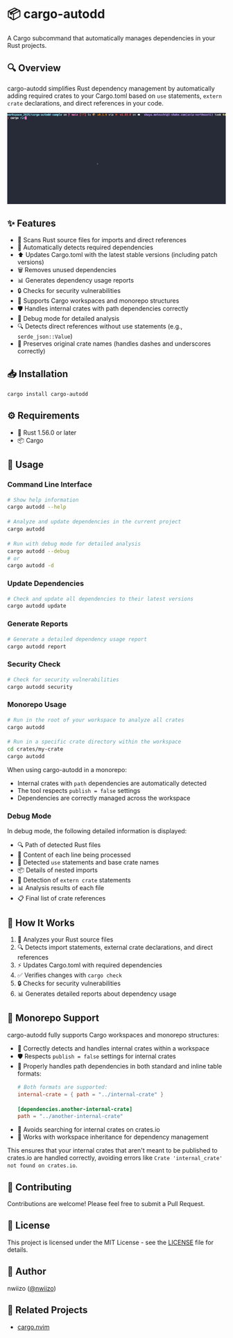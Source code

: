 # 📦 cargo-autodd

A Cargo subcommand that automatically manages dependencies in your Rust projects.

## 🔍 Overview

cargo-autodd simplifies Rust dependency management by automatically adding required crates to your Cargo.toml based on `use` statements, `extern crate` declarations, and direct references in your code.

![cargo-autodd demo](.github/cargo-autodd_01.gif)

## ✨ Features

- 🔎 Scans Rust source files for imports and direct references
- 🤖 Automatically detects required dependencies
- ⬆️ Updates Cargo.toml with the latest stable versions (including patch versions)
- 🗑️ Removes unused dependencies
- 📊 Generates dependency usage reports
- 🔒 Checks for security vulnerabilities
- 🏢 Supports Cargo workspaces and monorepo structures
- 🛡️ Handles internal crates with path dependencies correctly
- 🐛 Debug mode for detailed analysis
- 🔍 Detects direct references without use statements (e.g., `serde_json::Value`)
- 🔄 Preserves original crate names (handles dashes and underscores correctly)

## 📥 Installation

```bash
cargo install cargo-autodd
```

## ⚙️ Requirements

- 🦀 Rust 1.56.0 or later
- 📦 Cargo

## 🚀 Usage

### Command Line Interface

```bash
# Show help information
cargo autodd --help

# Analyze and update dependencies in the current project
cargo autodd

# Run with debug mode for detailed analysis
cargo autodd --debug
# or
cargo autodd -d
```

### Update Dependencies

```bash
# Check and update all dependencies to their latest versions
cargo autodd update
```

### Generate Reports

```bash
# Generate a detailed dependency usage report
cargo autodd report
```

### Security Check

```bash
# Check for security vulnerabilities
cargo autodd security
```

### Monorepo Usage

```bash
# Run in the root of your workspace to analyze all crates
cargo autodd

# Run in a specific crate directory within the workspace
cd crates/my-crate
cargo autodd
```

When using cargo-autodd in a monorepo:
- Internal crates with `path` dependencies are automatically detected
- The tool respects `publish = false` settings
- Dependencies are correctly managed across the workspace

### Debug Mode

In debug mode, the following detailed information is displayed:

- 🔍 Path of detected Rust files
- 📝 Content of each line being processed
- 🔎 Detected `use` statements and base crate names
- 📦 Details of nested imports
- 🔧 Detection of `extern crate` statements
- 📊 Analysis results of each file
- 📋 Final list of crate references

## 🔄 How It Works

1. 📝 Analyzes your Rust source files
2. 🔍 Detects import statements, external crate declarations, and direct references
3. ⚡ Updates Cargo.toml with required dependencies
4. ✅ Verifies changes with `cargo check`
5. 🔒 Checks for security vulnerabilities
6. 📊 Generates detailed reports about dependency usage

## 🏢 Monorepo Support

cargo-autodd fully supports Cargo workspaces and monorepo structures:

- 🔄 Correctly detects and handles internal crates within a workspace
- 🛡️ Respects `publish = false` settings for internal crates
- 🔗 Properly handles path dependencies in both standard and inline table formats:
  ```toml
  # Both formats are supported:
  internal-crate = { path = "../internal-crate" }
  
  [dependencies.another-internal-crate]
  path = "../another-internal-crate"
  ```
- 🚫 Avoids searching for internal crates on crates.io
- 🧩 Works with workspace inheritance for dependency management

This ensures that your internal crates that aren't meant to be published to crates.io are handled correctly, avoiding errors like `Crate 'internal_crate' not found on crates.io`.

## 👥 Contributing

Contributions are welcome! Please feel free to submit a Pull Request.

## 📜 License

This project is licensed under the MIT License - see the [LICENSE](LICENSE) file for details.

## 👤 Author

nwiizo ([@nwiizo](https://x.com/nwiizo))

## 🎉 Related Projects

- [cargo.nvim](https://github.com/nwiizo/cargo.nvim)
